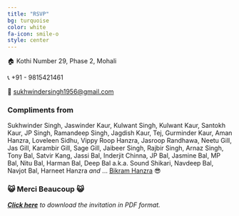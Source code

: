 ```yaml
---
title: "RSVP"
bg: turquoise
color: white
fa-icon: smile-o
style: center
---
```

:house: Kothi Number 29, Phase 2, Mohali

:telephone_receiver: +91 - 9815421461

:email: [sukhwindersingh1956@gmail.com](mailto:sukhwindersingh1956@gmail.com)
 
### Compliments from

Sukhwinder Singh, Jaswinder Kaur, Kulwant Singh, Kulwant Kaur, Santokh Kaur, JP Singh, Ramandeep Singh, Jagdish Kaur, Tej, Gurminder Kaur, Aman Hanzra, Loveleen Sidhu, Vippy Roop Hanzra, Jasroop Randhawa, Neetu Gill, Jas Gill, Karambir Gill, Sage Gill, Jaibeer Singh, Rajbir Singh, Arnaz Singh, Tony Bal, Satvir Kang, Jassi Bal, Inderjit Chinna, JP Bal, Jasmine Bal, MP Bal, Nitu Bal, Harman Bal, Deep Bal a.k.a. Sound Shikari, Navdeep Bal, Navjot Bal, Harneet Hanzra _and_ ... [Bikram Hanzra](hanzratech.in/about) :sunglasses:

### :smiley_cat: **Merci Beaucoup** :smiley_cat:

<a href="/downloads/invitation.pdf" target="_blank">_**Click here**_</a> _to download the invitation in PDF format._


